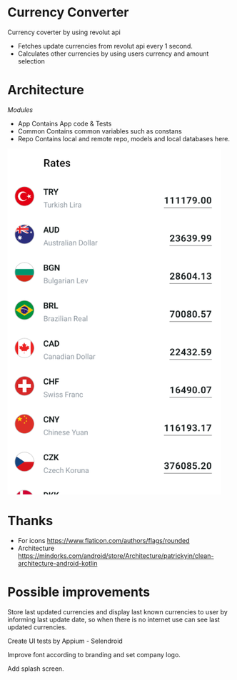 # Currency Converter
Currency coverter by using revolut api

- Fetches update currencies from revolut api every 1 second.
- Calculates other currencies by using users currency and amount selection

# Architecture


*Modules* 
- App
    Contains App code & Tests
- Common 
    Contains common variables such as constans
- Repo
    Contains local and remote repo, models and local databases here.

![sample_image](sample.png)




# Thanks
- For icons https://www.flaticon.com/authors/flags/rounded
- Architecture https://mindorks.com/android/store/Architecture/patrickyin/clean-architecture-android-kotlin

# Possible improvements
Store last updated currencies and display last known currencies to user by informing last update date, so when there is no internet use can see last updated currencies.

Create UI tests by Appium - Selendroid

Improve font according to branding and set company logo.

Add splash screen.
